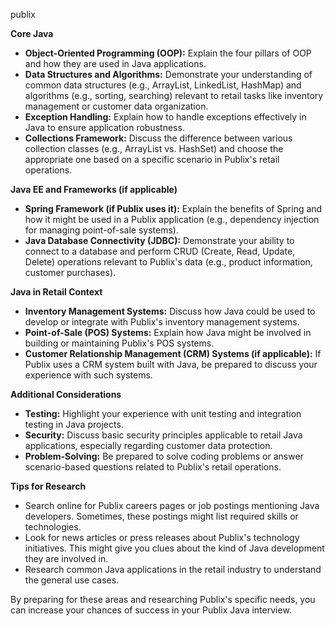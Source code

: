 publix

**Core Java**

* **Object-Oriented Programming (OOP):** Explain the four pillars of OOP and how they are used in Java applications. 
* **Data Structures and Algorithms:**  Demonstrate your understanding of common data structures (e.g., ArrayList, LinkedList, HashMap) and algorithms (e.g., sorting, searching) relevant to retail tasks like inventory management or customer data organization.
* **Exception Handling:**  Explain how to handle exceptions effectively in Java to ensure application robustness. 
* **Collections Framework:** Discuss the difference between various collection classes (e.g., ArrayList vs. HashSet) and choose the appropriate one based on a specific scenario in Publix's retail operations.

**Java EE and Frameworks (if applicable)**

* **Spring Framework (if Publix uses it):** Explain the benefits of Spring and how it might be used in a Publix application (e.g., dependency injection for managing point-of-sale systems). 
* **Java Database Connectivity (JDBC):**  Demonstrate your ability to connect to a database and perform CRUD (Create, Read, Update, Delete) operations relevant to Publix's data (e.g., product information, customer purchases).

**Java in Retail Context**

* **Inventory Management Systems:** Discuss how Java could be used to develop or integrate with Publix's inventory management systems. 
* **Point-of-Sale (POS) Systems:** Explain how Java might be involved in building or maintaining Publix's POS systems.
* **Customer Relationship Management (CRM) Systems (if applicable):**  If Publix uses a CRM system built with Java, be prepared to discuss your experience with such systems.

**Additional Considerations**

* **Testing:**  Highlight your experience with unit testing and integration testing in Java projects. 
* **Security:** Discuss basic security principles applicable to retail Java applications, especially regarding customer data protection.
* **Problem-Solving:**  Be prepared to solve coding problems or answer scenario-based questions related to Publix's retail operations.

**Tips for Research**

* Search online for Publix careers pages or job postings mentioning Java developers. Sometimes, these postings might list required skills or technologies.
* Look for news articles or press releases about Publix's technology initiatives. This might give you clues about the kind of Java development they are involved in.
* Research common Java applications in the retail industry to understand the general use cases.

By preparing for these areas and researching Publix's specific needs, you can increase your chances of success in your Publix Java interview.
